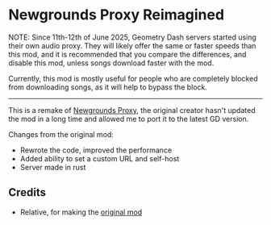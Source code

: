 # Newgrounds Proxy Reimagined

<cy>NOTE: Since 11th-12th of June 2025, Geometry Dash servers started using their own audio proxy</c>. They will likely offer the same or faster speeds than this mod, and it is recommended that you <cj>compare the differences</c>, and <cr>disable this mod</c>, unless songs download faster with the mod.

Currently, this mod is mostly useful for people who are <cr>completely blocked</c> from downloading songs, as it will help to bypass the block.

-----

This is a remake of [Newgrounds Proxy](https://github.com/relativemodder/newgrounds-proxy), the original creator hasn't updated the mod in a long time and allowed me to port it to the latest GD version.

Changes from the original mod:

* Rewrote the code, improved the performance
* Added ability to set a custom URL and self-host
* Server made in rust

## Credits

* Relative, for making the [original mod](https://github.com/relativemodder/newgrounds-proxy)
